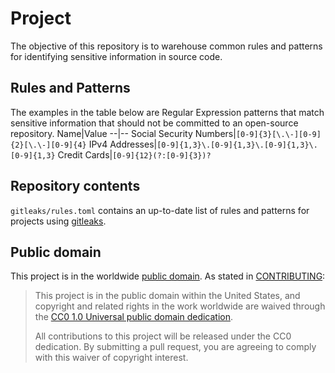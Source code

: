 # Project
The objective of this repository is to warehouse common rules and patterns for identifying sensitive information in source code.

## Rules and Patterns

The examples in the table below are Regular Expression patterns that match sensitive information that should not be committed to an open-source repository.
Name|Value
--|--
Social Security Numbers|`[0-9]{3}[\.\-][0-9]{2}[\.\-][0-9]{4}`
IPv4 Addresses|`[0-9]{1,3}\.[0-9]{1,3}\.[0-9]{1,3}\.[0-9]{1,3}`
Credit Cards|`[0-9]{12}(?:[0-9]{3})?`

## Repository contents

`gitleaks/rules.toml` contains an up-to-date list of rules and patterns for projects using [gitleaks](https://github.com/zricethezav/gitleaks).

## Public domain

This project is in the worldwide [public domain](LICENSE.md). As stated in [CONTRIBUTING](CONTRIBUTING.md):

> This project is in the public domain within the United States, and copyright and related rights in the work worldwide are waived through the [CC0 1.0 Universal public domain dedication](https://creativecommons.org/publicdomain/zero/1.0/).
>
> All contributions to this project will be released under the CC0 dedication. By submitting a pull request, you are agreeing to comply with this waiver of copyright interest.